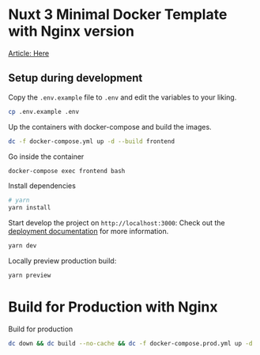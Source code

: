# Nuxt 3 Minimal Docker Template with Nginx version

[Article: Here](https://medium.com/@tasb00429/nuxt3-with-docker-%E3%84%A7-358e6a253d61)

## Setup during development

Copy the `.env.example` file to `.env` and edit the variables to your liking.

```bash
cp .env.example .env
```

Up the containers with docker-compose and build the images. 

```bash
dc -f docker-compose.yml up -d --build frontend
```

Go inside the container

```bash
docker-compose exec frontend bash
```

Install dependencies

```bash
# yarn
yarn install
```

Start develop the project on `http://localhost:3000`:
Check out the [deployment documentation](https://nuxt.com/docs/getting-started/deployment) for more information.

```bash
yarn dev
```

Locally preview production build:

```bash    
yarn preview
```

# Build for Production with Nginx

Build for production

```bash
dc down && dc build --no-cache && dc -f docker-compose.prod.yml up -d
```









